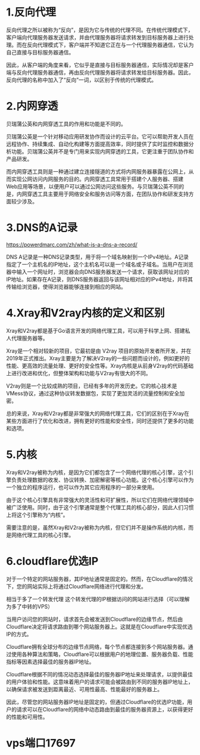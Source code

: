 # 1.反向代理

反向代理之所以被称为“反向”，是因为它与传统的代理不同。在传统代理模式下，客户端向代理服务器发送请求，并由代理服务器将请求转发到目标服务器上进行处理。而在反向代理模式下，客户端并不知道它正在与一个代理服务器通信，它认为自己直接与目标服务器通信。

因此，从客户端的角度来看，它似乎是直接与目标服务器通信，实际情况却是客户端与反向代理服务器通信，再由反向代理服务器将请求转发给目标服务器。因此，反向代理的名称中加入了“反向”一词，以区别于传统的代理模式。

# 2.内网穿透

贝瑞蒲公英和内网穿透工具的作用和功能是不同的。

贝瑞蒲公英是一个针对移动应用研发协作而设计的云平台。它可以帮助开发人员在远程协作、持续集成、自动化构建等方面提高效率，同时提供了实时监控和数据分析功能。贝瑞蒲公英并不是专门用来实现内网穿透的工具，它更注重于团队协作和产品研发。

而内网穿透工具则是一种通过建立连接隧道的方式将内网服务器暴露在公网上，从而实现公网访问内网服务的目的。内网穿透工具常用于搭建个人服务器、搭建Web应用等场景，以便用户可以通过公网访问这些服务。与贝瑞蒲公英不同的是，内网穿透工具主要用于网络安全和服务访问等方面，在团队协作和研发支持方面较少涉及。

# 3.DNS的A记录

https://powerdmarc.com/zh/what-is-a-dns-a-record/

DNS A记录是一种DNS记录类型，用于将一个域名映射到一个IPv4地址。A记录指定了一个主机名的IP地址，这个主机名可以是一个域名或子域名。当用户在浏览器中输入一个网址时，浏览器会向DNS服务器发送一个请求，获取该网址对应的IP地址。如果存在A记录，则DNS服务器返回与该网址相对应的IPv4地址，并将其传输给浏览器，使得浏览器能够连接到相应的网站。

# 4.Xray和V2ray内核的定义和区别

Xray和V2ray都是基于Go语言开发的网络代理工具，可以用于科学上网、搭建私人代理服务器等。

Xray是一个相对较新的项目，它最初是由 V2ray 项目的原始开发者所开发，并在2019年正式推出。Xray主要是为了解决V2ray的一些问题而设计的，例如更好的性能、更高效的流量处理、更好的安全性等。Xray内核是从前身V2ray的代码基础上进行改进和优化，但整体架构和功能与V2ray有很大的不同。

V2ray则是一个比较成熟的项目，已经有多年的开发历史。它的核心技术是VMess协议，通过这种协议转发数据包，实现了更加灵活的流量控制和安全加密。

总的来说，Xray和V2ray都是非常强大的网络代理工具，它们的区别在于Xray在某些方面进行了优化和改进，拥有更好的性能和安全性，同时还提供了更多的功能和选项。

# 5.内核

Xray和V2ray被称为内核，是因为它们都包含了一个网络代理的核心引擎，这个引擎负责处理数据的收发、协议转换、加密解密等核心功能。这个核心引擎可以作为一个独立的程序运行，也可以作为其它应用程序的一部分来使用。

由于这个核心引擎具有非常强大的灵活性和可扩展性，所以它们在网络代理领域中被广泛使用。同时，由于这个引擎通常是整个代理工具的核心部分，因此人们习惯上将这个引擎称为“内核”。

需要注意的是，虽然Xray和V2ray被称为内核，但它们并不是操作系统的内核，而是网络代理工具的核心引擎。

# 6.cloudflare优选IP

对于一个特定的网站服务器，其IP地址通常是固定的。然而，在Cloudflare的情况下，您的网站实际上将通过Cloudflare网络进行代理和分发。

相当于多了一个转发代理   这个转发代理的IP根据访问的网站进行选择（可以理解为多了中转的VPS）



当用户访问您的网站时，请求首先会被发送到Cloudflare的边缘节点，然后由Cloudflare决定将请求路由到哪个网站服务器上。这就是在Cloudflare中实现优选IP的方式。

Cloudflare拥有全球分布的边缘节点网络，每个节点都连接到多个网站服务器。通过使用各种算法和策略，Cloudflare可以根据用户的地理位置、服务器负载、性能指标等因素选择最佳的服务器IP地址。

Cloudflare根据不同的情况动态选择最佳的服务器IP地址来处理请求，以提供最佳的用户体验和性能。这意味着用户的请求可能会被路由到不同的服务器IP地址上，以确保请求被发送到距离最近、可用性最高、性能最好的服务器上。

因此，尽管您的网站服务器IP地址是固定的，但通过Cloudflare的优选IP功能，用户的请求可以在Cloudflare的网络中动态路由到最佳的服务器资源上，以获得更好的性能和可用性。

# vps端口17697